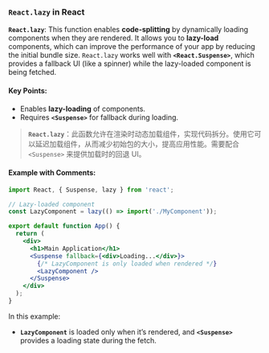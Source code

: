 ### `React.lazy` in React

**`React.lazy`**: This function enables **code-splitting** by dynamically loading components when they are rendered. It allows you to **lazy-load** components, which can improve the performance of your app by reducing the initial bundle size. `React.lazy` works well with **`<React.Suspense>`**, which provides a fallback UI (like a spinner) while the lazy-loaded component is being fetched.

#### Key Points:
- Enables **lazy-loading** of components.
- Requires **`<Suspense>`** for fallback during loading.

> **`React.lazy`**：此函数允许在渲染时动态加载组件，实现代码拆分。使用它可以延迟加载组件，从而减少初始包的大小，提高应用性能。需要配合 `<Suspense>` 来提供加载时的回退 UI。

#### Example with Comments:

```jsx
import React, { Suspense, lazy } from 'react';

// Lazy-loaded component
const LazyComponent = lazy(() => import('./MyComponent'));

export default function App() {
  return (
    <div>
      <h1>Main Application</h1>
      <Suspense fallback={<div>Loading...</div>}>
        {/* LazyComponent is only loaded when rendered */}
        <LazyComponent />
      </Suspense>
    </div>
  );
}
```

In this example:
- **`LazyComponent`** is loaded only when it’s rendered, and **`<Suspense>`** provides a loading state during the fetch.